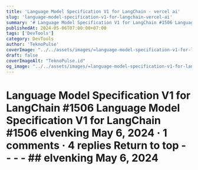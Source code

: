 ```yaml
---
title: 'Language Model Specification V1 for LangChain · vercel ai'
slug: 'language-model-specification-v1-for-langchain-vercel-ai'
summary: '# Language Model Specification V1 for LangChain #1506 Language Model Specification V1 for LangChain #1506 elvenking May 6, 2024 · 1 comments · 4 replies Return to top - - - - ## elvenking May 6, 2024'
publishedAt: 2024-05-06T07:00:00+07:00
tags: ['DevTools']
category: DevTools
author: 'TeknoPulse'
coverImage: "../../assets/images/=language-model-specification-v1-for-langchain-vercel-ai-16x9.png"
draft: false
coverImageAlt: "TeknoPulse.id"
og_image: "../../assets/images/=language-model-specification-v1-for-langchain-vercel-ai-16x9.png"
---
```


# Language Model Specification V1 for LangChain #1506 Language Model Specification V1 for LangChain #1506 elvenking May 6, 2024 · 1 comments · 4 replies Return to top - - - - ## elvenking May 6, 2024

